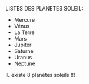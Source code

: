 
LISTES DES PLANETES SOLEIL:

- Mercure
- Vénus
- La Terre
- Mars
- Jupiter
- Saturne
- Uranus
- Neptune

IL existe 8 planètes soleils !!!
